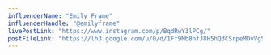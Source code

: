 ```yaml
---
influencerName: "Emily Frame"
influencerHandle: "@emilyframe"
livePostLink: "https://www.instagram.com/p/BqdRwY3lPCg/"
postFileLink: "https://lh3.google.com/u/0/d/1Ff9Mb8nfJ8H5hQ3CSrpeMDvVgS94b6Yb"
---
```

